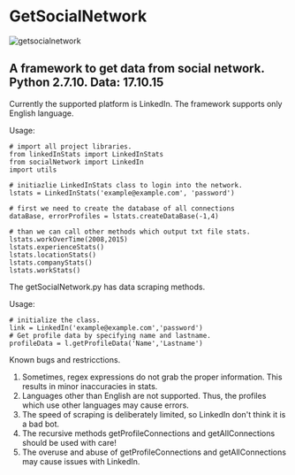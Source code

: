 # GetSocialNetwork
![getsocialnetwork](https://cloud.githubusercontent.com/assets/14153294/10562118/923f4574-74ff-11e5-8288-c93f1d34c08e.jpg)

## A framework to get data from social network. Python 2.7.10. Data: 17.10.15

Currently the supported platform is LinkedIn. The framework supports only English language.

Usage:
```
# import all project libraries.
from linkedInStats import LinkedInStats
from socialNetwork import LinkedIn
import utils

# initiazlie LinkedInStats class to login into the network.
lstats = LinkedInStats('example@example.com', 'password')

# first we need to create the database of all connections
dataBase, errorProfiles = lstats.createDataBase(-1,4)

# than we can call other methods which output txt file stats.
lstats.workOverTime(2008,2015)
lstats.experienceStats()
lstats.locationStats()
lstats.companyStats()
lstats.workStats()
```
The getSocialNetwork.py has data scraping methods. 

Usage:
```
# initialize the class.
link = LinkedIn('example@example.com','password')
# Get profile data by specifying name and lastname.
profileData = l.getProfileData('Name','Lastname')
```

Known bugs and restricctions.
1. Sometimes, regex expressions do not grab the proper information. This results in minor inaccuracies in stats.
2. Languages other than English are not supported. Thus, the profiles which use other languages may cause errors.
3. The speed of scraping is deliberately limited, so LinkedIn don't think it is a bad bot.
4. The recursive methods getProfileConnections and getAllConnections should be used with care! 
5. The overuse and abuse of getProfileConnections and getAllConnections may cause issues with LinkedIn. 


